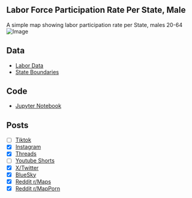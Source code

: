 ## Labor Force Participation Rate Per State, Male
A simple map showing labor participation rate per State, males 20-64
![Image](https://drive.google.com/uc?export=view&id=1foUF-easAvYkxWFuS-yVcFRms12kF6dO)

## Data
* [Labor Data](https://data.census.gov/table/ACSST5Y2023.S2301)
* [State Boundaries](https://www.census.gov/geographies/mapping-files/time-series/geo/carto-boundary-file.html)

## Code
* [Jupyter Notebook](FormatData.ipynb)

## Posts
- [ ] [Tiktok]()
- [x] [Instagram](https://www.instagram.com/p/DPCHFuJCYp0/)
- [x] [Threads](https://www.threads.com/@vinemapper/post/DPCHGGmCf7B)
- [ ] [Youtube Shorts]()
- [x] [X/Twitter](https://x.com/VineMapper/status/1971259965697556947)
- [x] [BlueSky](https://bsky.app/profile/vinemapper.bsky.social/post/3lzogrnemxc2e)
- [x] [Reddit r/Maps](https://www.reddit.com/r/Maps/comments/1nqcdiv/labor_force_participation_rate_per_state_male/)
- [x] [Reddit r/MapPorn](https://www.reddit.com/r/MapPorn/comments/1nqcc96/labor_force_participation_rate_per_state_male/)
